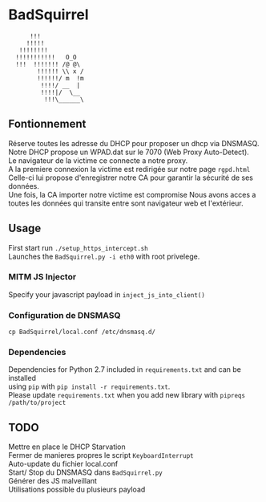 # BadSquirrel

          !!!                    
         !!!!!                   
       !!!!!!!!                  
      !!!!!!!!!!!   O_O          
      !!!  !!!!!!! /@ @\         
            !!!!!! \\ x /        
            !!!!!!/ m  !m        
             !!!!/ __  |         
             !!!!|/  \__         
              !!!\______\       


## Fontionnement
Réserve toutes les adresse du DHCP pour proposer un dhcp via DNSMASQ.  
Notre DHCP propose un WPAD.dat sur le 7070 (Web Proxy Auto-Detect).  
Le navigateur de la victime ce connecte a notre proxy.  
A la premiere connexion la victime est redirigée sur notre page `rgpd.html`  
Celle-ci lui propose d'enregistrer notre CA pour garantir la sécurité de ses données.  
Une fois, la CA importer notre victime est compromise Nous avons acces a toutes les données qui transite entre sont navigateur web et l'extérieur.

## Usage
First start run `./setup_https_intercept.sh`   
Launches  the `BadSquirrel.py -i eth0` with root privelege.

### MITM JS Injector
Specify your javascript payload in `inject_js_into_client()`

### Configuration de DNSMASQ
`cp BadSquirrel/local.conf /etc/dnsmasq.d/`


### Dependencies
Dependencies for Python 2.7 included in `requirements.txt` and can be installed  
using `pip` with `pip install -r requirements.txt`.  
Please update `requirements.txt` when you add new library with `pipreqs /path/to/project`


## TODO
Mettre en place le DHCP Starvation  
Fermer de manieres propres le script `KeyboardInterrupt`  
Auto-update du fichier local.conf  
Start/ Stop du DNSMASQ dans `BadSquirrel.py`  
Générer des JS malveillant  
Utilisations possible du plusieurs payload  
